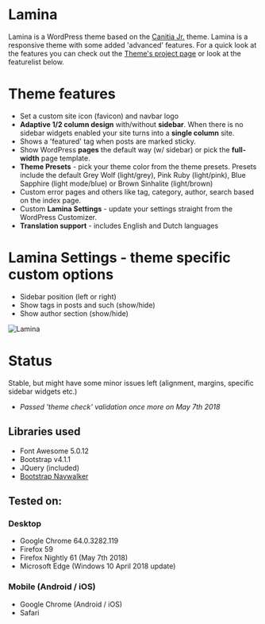 Lamina
==================
Lamina is a WordPress theme based on the [Canitia Jr.](https://gitlab.com/canitia/canitia-jr) theme. Lamina is a responsive theme with some added 'advanced' features. For a quick look at the features you can check out the [Theme's project page](https://lamina.canitia.nl) or look at the featurelist below.

# Theme features
- Set a custom site icon (favicon) and navbar logo
- **Adaptive 1/2 column design** with/without **sidebar**. When there is no sidebar widgets enabled your site turns into a **single column** site.
- Shows a 'featured' tag when posts are marked sticky.
- Show WordPress **pages** the default way (w/ sidebar) or pick the **full-width** page template.
- **Theme Presets** - pick your theme color from the theme presets. Presets include the default Grey Wolf (light/grey), Pink Ruby (light/pink), Blue Sapphire (light mode/blue) or Brown Sinhalite (light/brown)
- Custom error pages and others like tag, category, author, search based on the index page.
- Custom **Lamina Settings** - update your settings straight from the WordPress Customizer.
- **Translation support** - includes English and Dutch languages

# Lamina Settings - theme specific custom options
- Sidebar position (left or right)
- Show tags in posts and such (show/hide)
- Show author section (show/hide)

![Lamina](https://gitlab.com/canitia/lamina/blob/master/screenshot.png)

# Status
Stable, but might have some minor issues left (alignment, margins, specific sidebar widgets etc.)

- *Passed 'theme check' validation once more on May 7th 2018*

## Libraries used
- Font Awesome 5.0.12
- Bootstrap v4.1.1
- JQuery (included)
- [Bootstrap Navwalker](https://github.com/wp-bootstrap/wp-bootstrap-navwalker)

## Tested on:

### Desktop
- Google Chrome 64.0.3282.119
- Firefox 59
- Firefox Nightly 61 (May 7th 2018)
- Microsoft Edge (Windows 10 April 2018 update)

### Mobile (Android / iOS)
- Google Chrome (Android / iOS)
- Safari
